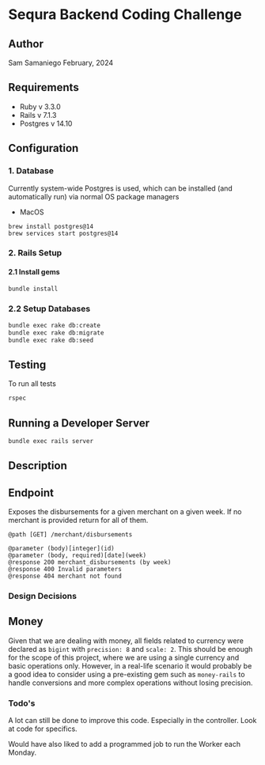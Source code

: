 # Sequra Backend Coding Challenge

## Author
Sam Samaniego
February, 2024

## Requirements
* Ruby v 3.3.0
* Rails v 7.1.3
* Postgres v 14.10

## Configuration
### 1. Database
Currently system-wide Postgres is used, which can be installed (and automatically run) via normal OS package managers
* MacOS
```
brew install postgres@14
brew services start postgres@14
```

### 2. Rails Setup
#### 2.1 Install gems
```bash
bundle install
```
### 2.2 Setup Databases
```bash
bundle exec rake db:create
bundle exec rake db:migrate
bundle exec rake db:seed
```

## Testing
To run all tests
```bash
rspec
```

## Running a Developer Server
```bash
bundle exec rails server
```

## Description

## Endpoint
Exposes the disbursements for a given merchant on a given week.
If no merchant is provided return for all of them.

```
@path [GET] /merchant/disbursements

@parameter (body)[integer](id)
@parameter (body, required)[date](week)
@response 200 merchant_disbursements (by week)
@response 400 Invalid parameters
@response 404 merchant not found
```
### Design Decisions

## Money
Given that we are dealing with money, all fields related to currency were declared as `bigint` with `precision: 8` and `scale: 2`. This should be enough for the scope of this project, where we are using a single currency and basic operations only. However, in a real-life scenario it would probably be a good idea to consider using a pre-existing gem such as `money-rails` to handle conversions and more complex operations without losing precision.

### Todo's
A lot can still be done to improve this code. Especially in the controller.
Look at code for specifics.

Would have also liked to add a programmed job to run the Worker each Monday.


